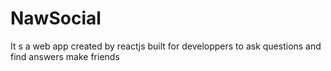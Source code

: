 # NawSocial
It s a web app created by reactjs built for developpers to ask questions and find answers make friends 
